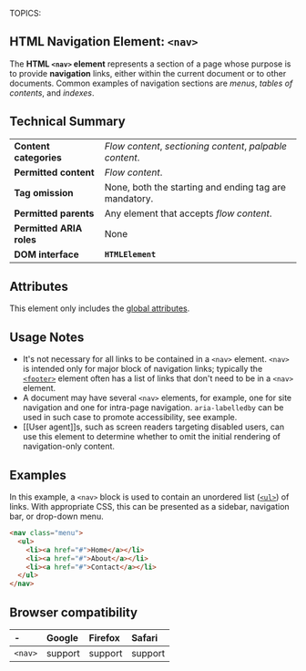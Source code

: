 TOPICS: <nav>

# HTML Navigation Element: `<nav>`

The **HTML `<nav>` element** represents a section of a page whose purpose is to provide **navigation**
links, either within the current document or to other documents. Common examples of navigation
sections are *menus*, *tables of contents*, and *indexes*.

## Technical Summary

|  |  |
| :-- | :-- |
| **Content categories** | *Flow content*, *sectioning content*, *palpable content*. |
| **Permitted content** | *Flow content*. |
| **Tag omission** | None, both the starting and ending tag are mandatory.|
| **Permitted parents** | Any element that accepts *flow content*.
| **Permitted ARIA roles** | None |
| **DOM interface** | **`HTMLElement`** |

## Attributes

This element only includes the [global attributes](/en/webfrontend/HTML_Global_Attributes).

## Usage Notes

- It's not necessary for all links to be contained in a `<nav>` element. `<nav>` is intended only
for major block of navigation links; typically the [`<footer>`](/en/webfrontend/<footer>) element
often has a list of links that don't need to be in a `<nav>` element.
- A document may have several `<nav>` elements, for example, one for site navigation and one for
intra-page navigation. `aria-labelledby` can be used in such case to promote accessibility, see example.
- [[User agent]]s, such as screen readers targeting disabled users, can use this element to determine
whether to omit the initial rendering of navigation-only content.

## Examples

In this example, a `<nav>` block is used to contain an unordered list
([`<ul>`](/en/webfrontend/<ul>)) of links.
With appropriate CSS, this can be presented as a sidebar, navigation bar, or drop-down menu.

```html
<nav class="menu">
  <ul>
    <li><a href="#">Home</a></li>
    <li><a href="#">About</a></li>
    <li><a href="#">Contact</a></li>
  </ul>
</nav>
```

## Browser compatibility

| - | Google | Firefox | Safari |
| :--- | :--- | :--- | :--- |
| `<nav>`| support | support | support |
